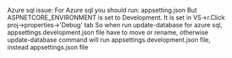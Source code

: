 Azure sql issue:
For Azure sql you should run: appsetting.json 
But ASPNETCORE_ENVIRONMENT is set to Development. It is set in VS->r.Click proj->properties->'Debug' tab
So when run update-database for azure sql, appsettings.development.json file have to move or rename, otherwise update-database command will run appsettings.development.json file, instead appsettings.json file